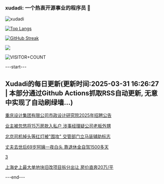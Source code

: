 ### xudadi: 一个热衷开源事业的程序员 👋

![xudadi](https://github-readme-stats-git-masterorgs-github-readme-stats-team.vercel.app/api?username=xudadi)

[![Top Langs](https://github-readme-stats.vercel.app/api/top-langs/?username=xudadi)](https://github.com/anuraghazra/github-readme-stats)

[![GitHub Streak](https://streak-stats.demolab.com?user=xudadi&locale=zh_Hans)](https://git.io/streak-stats)

![](https://raw.githubusercontent.com/xudadi/xudadi/main/assets/github-contribution-grid-snake.svg)

![VISITOR+COUNT](https://komarev.com/ghpvc/?username=xudadi&label=VISITOR+COUNT)


---start---

## Xudadi的每日更新(更新时间:2025-03-31 16:26:27 | 本部分通过Github Actions抓取RSS自动更新, 无意中实现了自动刷绿墙...)

[重庆设计集团有限公司市政设计研究院2025年招聘公告](https://www.gongkaoleida.com/article/2341692)

[业主被忽悠将15万房款入私户 涉事经理疑公司老板外甥](https://m.163.com/news/article/JRRJ90FF05561G0D.html)

[北京司机掉头等红灯被"围攻" 交管部门立马装辅助标志](https://m.163.com/news/article/JRT46RHA0514R9OJ.html)

[丈夫去世后69岁阿姨一夜白头 靠退休金自驾1500多天](https://m.163.com/news/article/JRSOKNEP0534P59R.html)

[3](https://m.163.com/touch/news/sub/domestic)

[上海史上最大单地块旧改项目拆分出让 房价直奔20万/平](https://m.163.com/news/article/JRR91JUP0512B07B.html)

---end---
